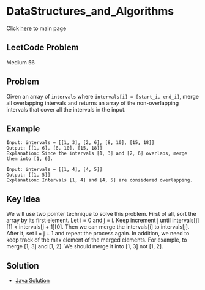 # DataStructures_and_Algorithms
Click [here](../../README.md) to main page

## LeetCode Problem
Medium 56

## Problem
Given an array of ```intervals``` where ```intervals[i] = [start_i, end_i]```, merge all overlapping intervals and returns an array of the non-overlapping intervals that cover all the intervals in the input.

## Example
```
Input: intervals = [[1, 3], [2, 6], [8, 10], [15, 18]]
Output: [[1, 6], [8, 10], [15, 18]]
Explanation: Since the intervals [1, 3] and [2, 6] overlaps, merge them into [1, 6].

Input: intervals = [[1, 4], [4, 5]]
Output: [[1, 5]]
Explanation: Intervals [1, 4] and [4, 5] are considered overlapping.
```

## Key Idea
We will use two pointer technique to solve this problem. First of all, sort the array by its first element. Let i = 0 and j = i. Keep increment j until intervals[j][1] < intervals[j + 1][0]. Then we can merge the intervals[i] to intervals[j]. After it, set i = j + 1 and repeat the process again. In addition, we need to keep track of the max element of the merged elements.
For example, to merge [1, 3] and [1, 2]. We should merge it into [1, 3] not [1, 2].

## Solution
- [Java Solution](merge_intervals.java)